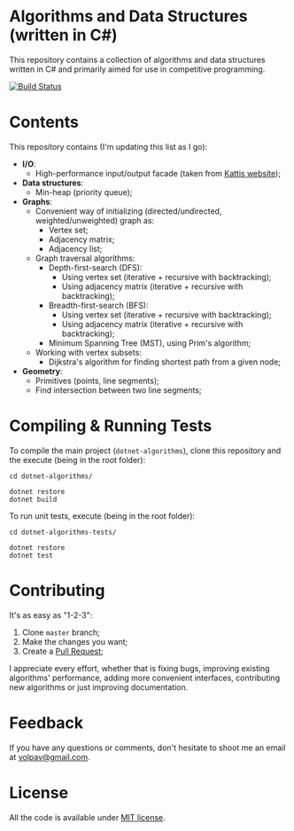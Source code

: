 # Algorithms and Data Structures (written in C#)

This repository contains a collection of algorithms and data structures written in C# and primarily aimed for use in competitive programming.

[![Build Status](https://travis-ci.org/volpav/dotnet-algorithms.svg?branch=master)](https://travis-ci.org/volpav/dotnet-algorithms)

# Contents

This repository contains (I'm updating this list as I go):

- **I/O**: 
  - High-performance input/output facade (taken from [Kattis website](https://open.kattis.com/help/csharp));
- **Data structures**:
  - Min-heap (priority queue);  
- **Graphs**:
  - Convenient way of initializing (directed/undirected, weighted/unweighted) graph as:
    - Vertex set;
    - Adjacency matrix;
    - Adjacency list;
  - Graph traversal algorithms:
    - Depth-first-search (DFS):
      - Using vertex set (iterative + recursive with backtracking);
      - Using adjacency matrix (iterative + recursive with backtracking);
    - Breadth-first-search (BFS):
      - Using vertex set (iterative + recursive with backtracking);
      - Using adjacency matrix (iterative + recursive with backtracking);
    - Minimum Spanning Tree (MST), using Prim's algorithm;
  - Working with vertex subsets:    
    - Dijkstra's algorithm for finding shortest path from a given node;       
- **Geometry**:
  - Primitives (points, line segments);
  - Find intersection between two line segments;  

# Compiling & Running Tests

To compile the main project (`dotnet-algorithms`), clone this repository and the execute (being in the root folder):

    cd dotnet-algorithms/

    dotnet restore
    dotnet build

To run unit tests, execute (being in the root folder):

    cd dotnet-algorithms-tests/
    
    dotnet restore
    dotnet test

# Contributing

It's as easy as "1-2-3":

1. Clone `master` branch;
2. Make the changes you want;
3. Create a [Pull Request](https://github.com/volpav/dotnet-algorithms/pulls);

I appreciate every effort, whether that is fixing bugs, improving existing algorithms' performance, adding more convenient interfaces, contributing new algorithms or just improving documentation. 

# Feedback

If you have any questions or comments, don't hesitate to shoot me an email at [volpav@gmail.com](mailto:volpav@gmail.com).

# License

All the code is available under [MIT license](https://opensource.org/licenses/MIT).
